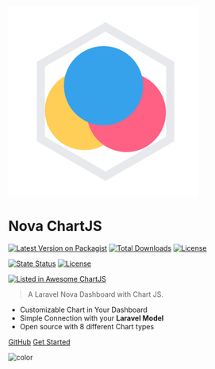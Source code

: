 ![logo](assets/logo/chartjs-logo.svg)

# Nova ChartJS

[![Latest Version on Packagist](https://img.shields.io/packagist/v/coroowicaksono/chart-js-integration)](https://packagist.org/packages/coroowicaksono/chart-js-integration)
[![Total Downloads](https://img.shields.io/packagist/dt/coroowicaksono/chart-js-integration)](https://packagist.org/packages/coroowicaksono/chart-js-integration)
[![License](https://img.shields.io/github/languages/top/coroo/nova-chartjs)](https://packagist.org/packages/coroowicaksono/chart-js-integration)

[![State Status](https://img.shields.io/github/deployments/coroo/nova-chartjs/github-pages)](https://packagist.org/packages/coroowicaksono/chart-js-integration)
[![License](https://img.shields.io/packagist/l/coroowicaksono/chart-js-integration)](https://github.com/coroo/nova-chartjs/blob/master/LICENSE)

[![Listed in Awesome ChartJS](https://camo.githubusercontent.com/13c4e50d88df7178ae1882a203ed57b641674f94/68747470733a2f2f63646e2e7261776769742e636f6d2f73696e647265736f726875732f617765736f6d652f643733303566333864323966656437386661383536353265336136336531353464643865383832392f6d656469612f62616467652e737667)](https://github.com/chartjs/awesome#integrations)

> A Laravel Nova Dashboard with Chart JS. 

- Customizable Chart in Your Dashboard
- Simple Connection with your <b>Laravel Model</b>
- Open source with 8 different Chart types

[GitHub](https://github.com/coroo/nova-chartjs/)
[Get Started](#getting-started)

![color](#EFEFEF)